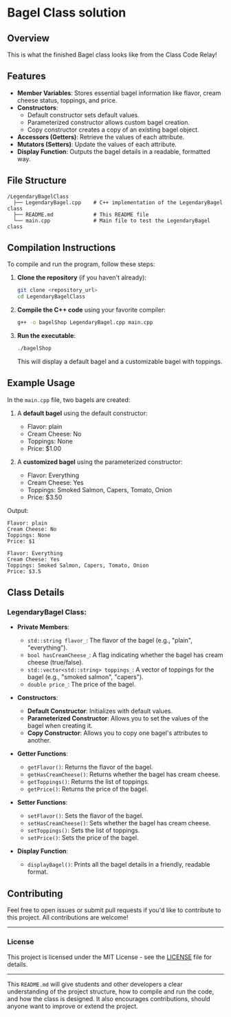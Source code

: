# Bagel Class solution

## Overview

This is what the finished Bagel class looks like from the Class Code Relay!

## Features

- **Member Variables**: Stores essential bagel information like flavor, cream cheese status, toppings, and price.
- **Constructors**: 
  - Default constructor sets default values.
  - Parameterized constructor allows custom bagel creation.
  - Copy constructor creates a copy of an existing bagel object.
- **Accessors (Getters)**: Retrieve the values of each attribute.
- **Mutators (Setters)**: Update the values of each attribute.
- **Display Function**: Outputs the bagel details in a readable, formatted way.

## File Structure

```
/LegendaryBagelClass
  ├── LegendaryBagel.cpp    # C++ implementation of the LegendaryBagel class
  ├── README.md             # This README file
  └── main.cpp              # Main file to test the LegendaryBagel class
```

## Compilation Instructions

To compile and run the program, follow these steps:

1. **Clone the repository** (if you haven't already):

   ```bash
   git clone <repository_url>
   cd LegendaryBagelClass
   ```

2. **Compile the C++ code** using your favorite compiler:

   ```bash
   g++ -o bagelShop LegendaryBagel.cpp main.cpp
   ```

3. **Run the executable**:

   ```bash
   ./bagelShop
   ```

   This will display a default bagel and a customizable bagel with toppings.

## Example Usage

In the `main.cpp` file, two bagels are created:

1. A **default bagel** using the default constructor:
   - Flavor: plain
   - Cream Cheese: No
   - Toppings: None
   - Price: $1.00

2. A **customized bagel** using the parameterized constructor:
   - Flavor: Everything
   - Cream Cheese: Yes
   - Toppings: Smoked Salmon, Capers, Tomato, Onion
   - Price: $3.50

Output:

```
Flavor: plain
Cream Cheese: No
Toppings: None
Price: $1

Flavor: Everything
Cream Cheese: Yes
Toppings: Smoked Salmon, Capers, Tomato, Onion
Price: $3.5
```

## Class Details

### LegendaryBagel Class:

- **Private Members**:
  - `std::string flavor_`: The flavor of the bagel (e.g., "plain", "everything").
  - `bool hasCreamCheese_`: A flag indicating whether the bagel has cream cheese (true/false).
  - `std::vector<std::string> toppings_`: A vector of toppings for the bagel (e.g., "smoked salmon", "capers").
  - `double price_`: The price of the bagel.

- **Constructors**:
  - **Default Constructor**: Initializes with default values.
  - **Parameterized Constructor**: Allows you to set the values of the bagel when creating it.
  - **Copy Constructor**: Allows you to copy one bagel's attributes to another.

- **Getter Functions**:
  - `getFlavor()`: Returns the flavor of the bagel.
  - `getHasCreamCheese()`: Returns whether the bagel has cream cheese.
  - `getToppings()`: Returns the list of toppings.
  - `getPrice()`: Returns the price of the bagel.

- **Setter Functions**:
  - `setFlavor()`: Sets the flavor of the bagel.
  - `setHasCreamCheese()`: Sets whether the bagel has cream cheese.
  - `setToppings()`: Sets the list of toppings.
  - `setPrice()`: Sets the price of the bagel.

- **Display Function**:
  - `displayBagel()`: Prints all the bagel details in a friendly, readable format.

## Contributing

Feel free to open issues or submit pull requests if you'd like to contribute to this project. All contributions are welcome!

---

### License

This project is licensed under the MIT License - see the [LICENSE](LICENSE) file for details.

---

This `README.md` will give students and other developers a clear understanding of the project structure, how to compile and run the code, and how the class is designed. It also encourages contributions, should anyone want to improve or extend the project.
